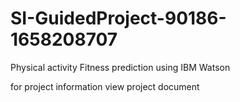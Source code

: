# SI-GuidedProject-90186-1658208707
Physical activity Fitness prediction using IBM Watson


for project information view project document

